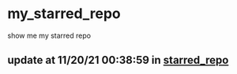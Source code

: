 # my_starred_repo
show me my starred repo

update at 11/20/21 00:38:59 in [starred_repo](./index.html)
---

